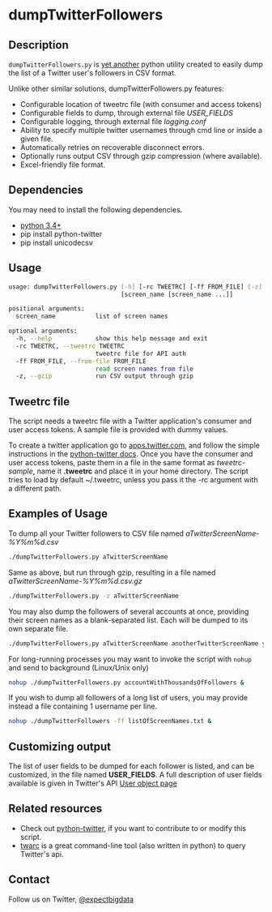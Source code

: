 dumpTwitterFollowers
====================

## Description
`dumpTwitterFollowers.py` is [yet another](https://github.com/search?l=Python&q=twitter+followers+python&type=Repositories) python utility created to easily dump the list of a Twitter user's followers in CSV format.

Unlike other similar solutions, dumpTwitterFollowers.py features:
* Configurable location of tweetrc file (with consumer and access tokens)
* Configurable fields to dump, through external file *USER_FIELDS*
* Configurable logging, through external file *logging.conf*
* Ability to specify multiple twitter usernames through cmd line or inside a given file.
* Automatically retries on recoverable disconnect errors.
* Optionally runs output CSV through gzip compression (where available).
* Excel-friendly file format.

## Dependencies
You may need to install the following dependencies.

* [python 3.4+](https://www.python.org/downloads)
* pip install python-twitter
* pip install unicodecsv

## Usage
```bash
usage: dumpTwitterFollowers.py [-h] [-rc TWEETRC] [-ff FROM_FILE] [-z]
                               [screen_name [screen_name ...]]

positional arguments:
  screen_name           list of screen names

optional arguments:
  -h, --help            show this help message and exit
  -rc TWEETRC, --tweetrc TWEETRC
                        tweetrc file for API auth
  -ff FROM_FILE, --from-file FROM_FILE
                        read screen names from file
  -z, --gzip            run CSV output through gzip
```

## Tweetrc file
The script needs a tweetrc file with a Twitter application's consumer and user access tokens. A sample file is provided with dummy values.

To create a twitter application go to [apps.twitter.com](https://apps.twitter.com), and follow the simple instructions in the [python-twitter docs](https://python-twitter.readthedocs.io/en/latest/getting_started.html). Once you have the consumer and user access tokens, paste them in a file in the same format as *tweetrc-sample*, name it **.tweetrc** and place it in your home directory. The script tries to load by default ~/.tweetrc, unless you pass it the -rc argument with a different path.

## Examples of Usage
To dump all your Twitter followers to CSV file named *aTwitterScreenName-%Y%m%d.csv*
```bash
./dumpTwitterFollowers.py aTwitterScreenName
```

Same as above, but run through gzip, resulting in a file named *aTwitterScreenName-%Y%m%d.csv.gz*
```bash
./dumpTwitterFollowers.py -z aTwitterScreenName
```

You may also dump the followers of several accounts at once, providing their screen names as a blank-separated list.
Each will be dumped to its own separate file.
```bash
./dumpTwitterFollowers.py aTwitterScreenName anotherTwitterScreenName yetAnotherTwitterScreenName
```

For long-running processes you may want to invoke the script with `nohup` and send to background (Linux/Unix only)
```bash
nohup ./dumpTwitterFollowers.py accountWithThousandsOfFollowers &
```

If you wish to dump all followers of a long list of users, you may provide instead a file containing 1 username per line.
```bash
nohup ./dumpTwitterFollowers -ff listOfScreenNames.txt &
```

## Customizing output
The list of user fields to be dumped for each follower is listed, and can be customized, in the file named **USER_FIELDS**.
A full description of user fields available is given in Twitter's API [User object page](https://developer.twitter.com/en/docs/tweets/data-dictionary/overview/user-object)

## Related resources
* Check out [python-twitter](https://github.com/bear/python-twitter), if you want to contribute to or modify this script.
* [twarc](https://github.com/docnow/twarc) is a great command-line tool (also written in python) to query Twitter's api.

## Contact
Follow us on Twitter, [@expectbigdata](https://twitter.com/expectbigdata)
